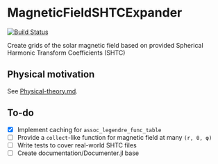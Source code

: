 # MagneticFieldSHTCExpander

[![Build Status](https://github.com/abhro/MagneticFieldSHTCExpander.jl/actions/workflows/CI.yml/badge.svg?branch=main)](https://github.com/abhro/MagneticFieldSHTCExpander.jl/actions/workflows/CI.yml?query=branch%3Amain)

Create grids of the solar magnetic field based on provided Spherical Harmonic Transform Coefficients (SHTC)

## Physical motivation
See [Physical-theory.md](Physical-theory.md).

## To-do
- [x] Implement caching for `assoc_legendre_func_table`
- [ ] Provide a `collect`-like function for magnetic field at many `(r, θ, φ)`
- [ ] Write tests to cover real-world SHTC files
- [ ] Create documentation/Documenter.jl base
